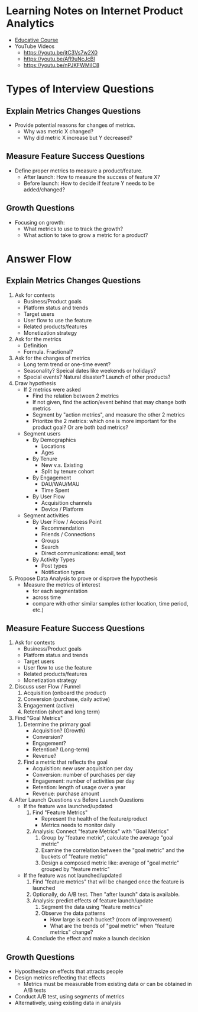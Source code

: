 # Learning Notes on Internet Product Analytics
- [Educative Course](https://www.educative.io/courses/ace-the-product-analytics-job-interview)
- YouTube Videos
    - https://youtu.be/jtC3Vs7w2X0
    - https://youtu.be/Afl9uNcJcBI
    - https://youtu.be/nPJKFWMiIC8

# Types of Interview Questions
## Explain Metrics Changes Questions
- Provide potential reasons for changes of metrics.
    - Why was metric X changed?
    - Why did metric X increase but Y decreased?
## Measure Feature Success Questions
- Define proper metrics to measure a product/feature.
    - After launch: How to measure the success of feature X?
    - Before launch: How to decide if feature Y needs to be added/changed?
## Growth Questions
- Focusing on growth:
    - What metrics to use to track the growth?
    - What action to take to grow a metric for a product?

# Answer Flow

## Explain Metrics Changes Questions
1. Ask for contexts
    - Business/Product goals
    - Platform status and trends
    - Target users
    - User flow to use the feature
    - Related products/features
    - Monetization strategy
2. Ask for the metrics
    - Definition
    - Formula. Fractional?
3. Ask for the changes of metrics
    - Long term trend or one-time event?
    - Seasonality? Speical dates like weekends or holidays?
    - Special events? Natural disaster? Launch of other products?
4. Draw hypothesis
    - If 2 metrics were asked
        - Find the relation between 2 metrics
        - If not given, find the action/event behind that may change both metrics
        - Segment by "action metrics", and measure the other 2 metrics
        - Prioritze the 2 metrics: which one is more important for the product goal? Or are both bad metrics?
    - Segment users
        - By Demographics
            - Locations
            - Ages
        - By Tenure
            - New v.s. Existing
            - Split by tenure cohort
        - By Engagement
            - DAU/WAU/MAU
            - Time Spent
        - By User Flow
            - Acquisition channels
            - Device / Platform
    - Segment activities
        - By User Flow / Access Point
            - Recommendation
            - Friends / Connections
            - Groups
            - Search
            - Direct communications: email, text
        - By Activity Types
            - Post types
            - Notification types
5. Propose Data Analysis to prove or disprove the hypothesis
    - Measure the metrics of interest
        - for each segmentation
        - across time
        - compare with other similar samples (other location, time period, etc.)

## Measure Feature Success Questions
1. Ask for contexts
    - Business/Product goals
    - Platform status and trends
    - Target users
    - User flow to use the feature
    - Related products/features
    - Monetization strategy
2. Discuss user Flow / Funnel
    1. Acquisition (onboard the product)
    2. Conversion (purchase, daily active)
    3. Engagement (active)
    4. Retention (short and long term)
3. Find "Goal Metrics"
    1. Determine the primary goal
        - Acquisition? (Growth)
        - Conversion?
        - Engagement?
        - Retention? (Long-term)
        - Revenue?
    2. Find a metric that reflects the goal
        - Acquisition: new user acquisition per day
        - Conversion: number of purchases per day
        - Engagement: number of activities per day
        - Retention: length of usage over a year
        - Revenue: purchase amount
4. After Launch Questions v.s Before Launch Questions
    - If the feature was launched/updated
        1. Find "Feature Metrics"
            - Represent the health of the feature/product
            - Metrics needs to monitor daily
        2. Analysis: Connect "feature Metrics" with "Goal Metrics"
            1. Group by "feature metric", calculate the average "goal metric"
            2. Examine the correlation between the "goal metric" and the buckets of "feature metric"
            3. Design a composed metric like: average of "goal metric" grouped by "feature metric"
    - If the feature was not launched/updated
        1. Find "feature metrics" that will be changed once the feature is launched
        2. Optionally, do A/B test. Then "after launch" data is available.
        3. Analysis: predict effects of feature launch/update
            1. Segment the data using "feature metrics"
            2. Observe the data patterns
                - How large is each bucket? (room of improvement)
                - What are the trends of "goal metric" when "feature metrics" change?
        4. Conclude the effect and make a launch decision

## Growth Questions
- Hyposthesize on effects that attracts people
- Design metrics reflecting that effects
    - Metrics must be measurable from existing data or can be obtained in A/B tests
- Conduct A/B test, using segments of metrics
- Alternatively, using existing data in analysis